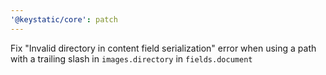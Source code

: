 ```yaml
---
'@keystatic/core': patch
---
```


Fix "Invalid directory in content field serialization" error when using a path with a trailing slash in `images.directory` in `fields.document`
